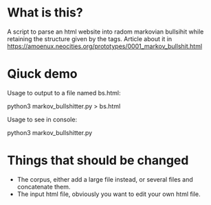# What is this?
A script to parse an html website into radom markovian bullsihit while retaining the structure given by the tags.
Article about it in https://amoenux.neocities.org/prototypes/0001_markov_bullshit.html
# Qiuck demo
Usage to output to a file named bs.html:

python3 markov_bullshitter.py > bs.html

Usage to see in console:

python3 markov_bullshitter.py

# Things that should be changed
- The corpus, either add a large file instead, or several files and concatenate them.
- The input html file, obviously you want to edit your own html file.
